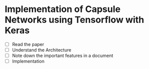 # Implementation of Capsule Networks using Tensorflow with Keras

- [ ] Read the paper
- [ ] Understand the Architecture
- [ ] Note down the important features in a document
- [ ] Implementation
